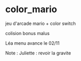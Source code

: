 # color_mario

jeu d'arcade 
mario + color switch 

colision 
bonus malus 


Léa menu avance le 02/11 

Note :
Juliette : revoir la gravite 
